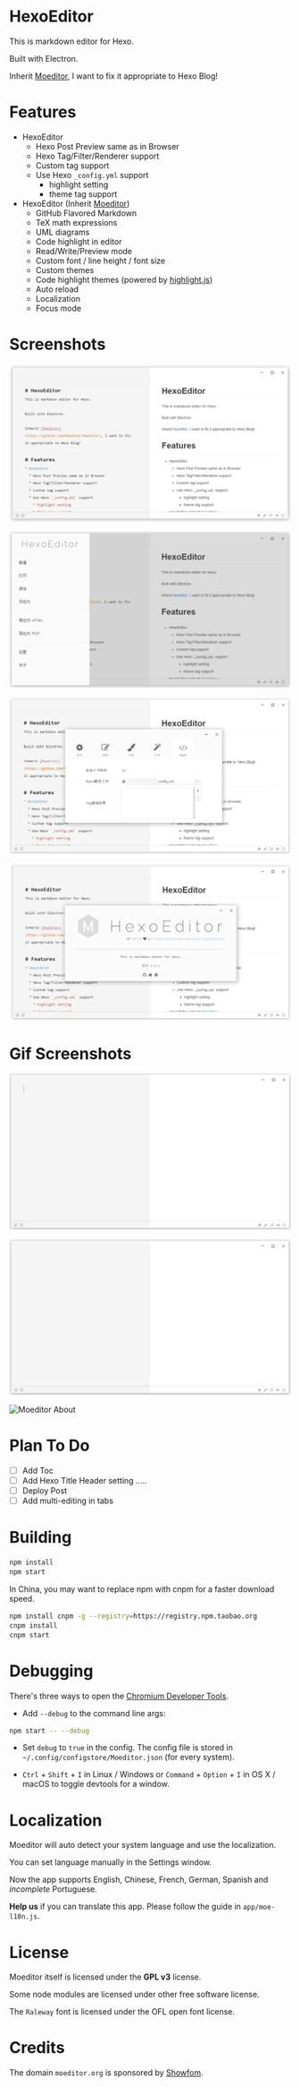# HexoEditor
This is markdown editor for Hexo.

Built with Electron.

Inherit [Moeditor](https://github.com/Moeditor/Moeditor), I want to fix it appropriate to Hexo Blog!

# Features
* HexoEditor 
  * Hexo Post Preview same as in Browser
  * Hexo Tag/Filter/Renderer support
  * Custom tag support
  * Use Hexo `_config.yml` support
    * highlight setting
    * theme tag support
* HexoEditor (Inherit [Moeditor](https://github.com/Moeditor/Moeditor))
  * GitHub Flavored Markdown
  * TeX math expressions
  * UML diagrams
  * Code highlight in editor
  * Read/Write/Preview mode
  * Custom font / line height / font size
  * Custom themes
  * Code highlight themes (powered by [highlight.js](https://highlightjs.org/))
  * Auto reload
  * Localization
  * Focus mode

# Screenshots

![Moeditor Main](screenshots/main.png)

![Moeditor Write Mode](screenshots/side-menu.png)

![Moeditor Write Mode](screenshots/settings.png)

![Moeditor About](screenshots/about.png)

# Gif Screenshots
![Moeditor About](screenshots/gif-tag.gif)

![Moeditor About](screenshots/gif-mode.gif)

![Moeditor About](screenshots/gif-hexo.gif)
# Plan To Do
- [ ] Add Toc
- [ ] Add Hexo Title Header setting
.....
- [ ] Deploy Post
- [ ] Add multi-editing in tabs

# Building
```bash
npm install
npm start
```

In China, you may want to replace npm with cnpm for a faster download speed.

```bash
npm install cnpm -g --registry=https://registry.npm.taobao.org
cnpm install
cnpm start
```
# Debugging
There's three ways to open the [Chromium Developer Tools](https://developer.chrome.com/devtools).

* Add `--debug` to the command line args:
```bash
npm start -- --debug
```

* Set `debug` to `true` in the config. The config file is stored in `~/.config/configstore/Moeditor.json` (for every system).

* `Ctrl` + `Shift` + `I` in Linux / Windows or `Command` + `Option` + `I` in OS X / macOS to toggle devtools for a window.


# Localization
Moeditor will auto detect your system language and use the localization.

You can set language manually in the Settings window.

Now the app supports English, Chinese, French, German, Spanish and *incomplete* Portuguese.

**Help us** if you can translate this app. Please follow the guide in `app/moe-l10n.js`.

# License
Moeditor itself is licensed under the **GPL v3** license.

Some node modules are licensed under other free software license.

The `Raleway` font is licensed under the OFL open font license.

# Credits
The domain `moeditor.org` is sponsored by [Showfom](https://ttt.tt/).
